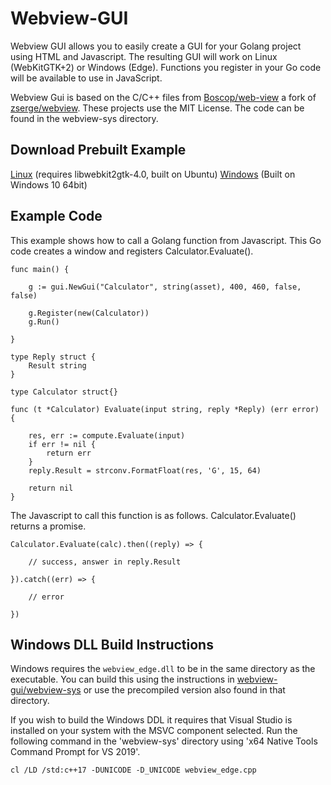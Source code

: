 Webview-GUI
===========

Webview GUI allows you to easily create a GUI for your Golang project using HTML and Javascript. The resulting GUI will work on Linux (WebKitGTK+2) or Windows (Edge). Functions you register in your Go code will be available to use in JavaScript.

Webview Gui is based on the C/C++ files from [Boscop/web-view](https://github.com/Boscop/web-view/) a fork of [zserge/webview](https://github.com/zserge/webview). These projects use the MIT License. The code can be found in the webview-sys directory.

Download Prebuilt Example
-------------------------

[Linux](https://github.com/quarton/webview-gui/releases/download/0.1.0/ubuntu_64_examples.tar.xz) (requires libwebkit2gtk-4.0, built on Ubuntu)
[Windows](https://github.com/quarton/webview-gui/releases/download/0.1.0/windows10_64bit_examples.zip) (Built on Windows 10 64bit)

Example Code
-------

This example shows how to call a Golang function from Javascript. This Go code creates a window and registers Calculator.Evaluate().

```
func main() {

	g := gui.NewGui("Calculator", string(asset), 400, 460, false, false)

	g.Register(new(Calculator))
	g.Run()

}

type Reply struct {
	Result string
}

type Calculator struct{}

func (t *Calculator) Evaluate(input string, reply *Reply) (err error) {

	res, err := compute.Evaluate(input)
	if err != nil {
		return err
	}
	reply.Result = strconv.FormatFloat(res, 'G', 15, 64)

	return nil
}
```

The Javascript to call this function is as follows. Calculator.Evaluate() returns a promise.

```
Calculator.Evaluate(calc).then((reply) => {

    // success, answer in reply.Result

}).catch((err) => {

    // error 

})
```

Windows DLL Build Instructions
------------------------------

Windows requires the `webview_edge.dll` to be in the same directory as the executable. You can build this using the instructions in [webview-gui/webview-sys](https://github.com/quarton/webview-gui/tree/master/webview-sys) or use the precompiled version also found in that directory.

If you wish to build the Windows DDL it requires that Visual Studio is installed on your system with the MSVC component selected. Run the following command in the 'webview-sys' directory using 'x64 Native Tools Command Prompt for VS 2019'.

`cl /LD /std:c++17 -DUNICODE -D_UNICODE webview_edge.cpp`